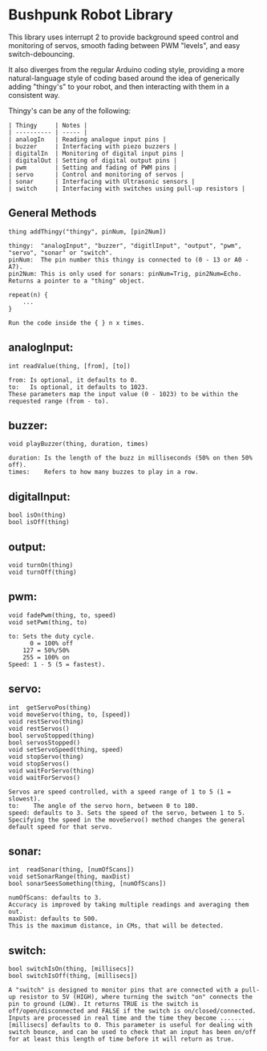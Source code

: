 Bushpunk Robot Library
======================

This library uses interrupt 2 to provide background speed control and monitoring of servos, smooth fading between PWM "levels", and easy switch-debouncing.

It also diverges from the regular Arduino coding style, providing a more natural-language style of coding based around the idea of generically adding "thingy's" to your robot, and then interacting with them in a consistent way.

Thingy's can be any of the following:

    | Thingy     | Notes |
    | ---------- | ----- |
    | analogIn   | Reading analogue input pins |
    | buzzer     | Interfacing with piezo buzzers |
    | digitalIn  | Monitoring of digital input pins |
    | digitalOut | Setting of digital output pins |
    | pwm        | Setting and fading of PWM pins |
    | servo      | Control and monitoring of servos |
    | sonar      | Interfacing with Ultrasonic sensors |
    | switch     | Interfacing with switches using pull-up resistors |

General Methods
---------------

    thing addThingy("thingy", pinNum, [pin2Num])

    thingy:  "analogInput", "buzzer", "digitlInput", "output", "pwm", "servo", "sonar" or "switch".
    pinNum:  The pin number this thingy is connected to (0 - 13 or A0 - A7).
    pin2Num: This is only used for sonars: pinNum=Trig, pin2Num=Echo.
    Returns a pointer to a "thing" object.

    repeat(n) {
        ...
    }

    Run the code inside the { } n x times.

analogInput:
------------

    int readValue(thing, [from], [to])

    from: Is optional, it defaults to 0.
    to:   Is optional, it defaults to 1023.
    These parameters map the input value (0 - 1023) to be within the requested range (from - to).

buzzer:
-------

    void playBuzzer(thing, duration, times)

    duration: Is the length of the buzz in milliseconds (50% on then 50% off).
    times:    Refers to how many buzzes to play in a row.

digitalInput:
------------

    bool isOn(thing)
    bool isOff(thing)

output:
-------

    void turnOn(thing)
    void turnOff(thing)

pwm:
----

    void fadePwm(thing, to, speed)
    void setPwm(thing, to)

    to: Sets the duty cycle.
          0 = 100% off
        127 = 50%/50%
        255 = 100% on
    Speed: 1 - 5 (5 = fastest).

servo:
------

    int  getServoPos(thing)
    void moveServo(thing, to, [speed])
    void restServo(thing)
    void restServos()
    bool servoStopped(thing)
    bool servosStopped()
    void setServoSpeed(thing, speed)
    void stopServo(thing)
    void stopServos()
    void waitForServo(thing)
    void waitForServos()

    Servos are speed controlled, with a speed range of 1 to 5 (1 = slowest).
    to:    The angle of the servo horn, between 0 to 180.
    speed: defaults to 3. Sets the speed of the servo, between 1 to 5. Specifying the speed in the moveServo() method changes the general default speed for that servo.

sonar:
------

    int  readSonar(thing, [numOfScans])
    void setSonarRange(thing, maxDist)
    bool sonarSeesSomething(thing, [numOfScans])

    numOfScans: defaults to 3.
    Accuracy is improved by taking multiple readings and averaging them out.
    maxDist: defaults to 500.
    This is the maximum distance, in CMs, that will be detected.

switch:
------

    bool switchIsOn(thing, [millisecs])
    bool switchIsOff(thing, [millisecs])

    A "switch" is designed to monitor pins that are connected with a pull-up resistor to 5V (HIGH), where turning the switch "on" connects the pin to ground (LOW). It returns TRUE is the switch is off/open/disconnected and FALSE if the switch is on/closed/connected.
    Inputs are processed in real time and the time they become .......
    [millisecs] defaults to 0. This parameter is useful for dealing with switch bounce, and can be used to check that an input has been on/off for at least this length of time before it will return as true.

